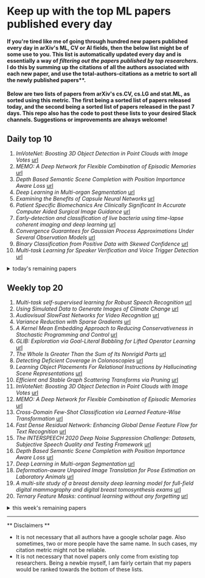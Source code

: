 # Keep up with the top ML papers published every day

#### If you're tired like me of going through hundred new papers published every day in arXiv's ML, CV or AI fields, then the below list might be of some use to you. This list is automatically updated every day and is essentially a way of *filtering out the papers published by top researchers*. I do this by summing up the citations of all the authors associated with each new paper, and use the total-authors-citations as a metric to sort all the newly published papers**. 

#### Below are two lists of papers from arXiv's cs.CV, cs.LG and stat.ML, as sorted using this metric. The first being a sorted list of papers released today, and the second being a sorted list of papers released in the past 7 days. This repo also has the code to post these lists to your desired Slack channels. Suggestions or improvements are always welcome!

## Daily top 10
1. *ImVoteNet: Boosting 3D Object Detection in Point Clouds with Image Votes* [url](http://arxiv.org/abs/2001.10692)
2. *MEMO: A Deep Network for Flexible Combination of Episodic Memories* [url](http://arxiv.org/abs/2001.10913)
3. *Depth Based Semantic Scene Completion with Position Importance Aware Loss* [url](http://arxiv.org/abs/2001.10709)
4. *Deep Learning in Multi-organ Segmentation* [url](http://arxiv.org/abs/2001.10619)
5. *Examining the Benefits of Capsule Neural Networks* [url](http://arxiv.org/abs/2001.10964)
6. *Patient Specific Biomechanics Are Clinically Significant In Accurate Computer Aided Surgical Image Guidance* [url](http://arxiv.org/abs/2001.10717)
7. *Early-detection and classification of live bacteria using time-lapse coherent imaging and deep learning* [url](http://arxiv.org/abs/2001.10695)
8. *Convergence Guarantees for Gaussian Process Approximations Under Several Observation Models* [url](http://arxiv.org/abs/2001.10818)
9. *Binary Classification from Positive Data with Skewed Confidence* [url](http://arxiv.org/abs/2001.10642)
10. *Multi-task Learning for Speaker Verification and Voice Trigger Detection* [url](http://arxiv.org/abs/2001.10816)
<details><summary>today's remaining papers</summary>
  <ol start=11>
    <li><i>Extreme Algorithm Selection With Dyadic Feature Representation</i> <a href="http://arxiv.org/abs/2001.10741">url</a></li>
    <li><i>The Indian Chefs Process</i> <a href="http://arxiv.org/abs/2001.10657">url</a></li>
    <li><i>Lattice-based Improvements for Voice Triggering Using Graph Neural Networks</i> <a href="http://arxiv.org/abs/2001.10822">url</a></li>
    <li><i>Analyzing the Noise Robustness of Deep Neural Networks</i> <a href="http://arxiv.org/abs/2001.09395">url</a></li>
    <li><i>Pre-defined Sparsity for Low-Complexity Convolutional Neural Networks</i> <a href="http://arxiv.org/abs/2001.10710">url</a></li>
    <li><i>Maximum likelihood estimation and uncertainty quantification for Gaussian process approximation of deterministic functions</i> <a href="http://arxiv.org/abs/2001.10965">url</a></li>
    <li><i>Interpretable Machine Learning Model for Early Prediction of Mortality in Elderly Patients with Multiple Organ Dysfunction Syndrome (MODS): a Multicenter Retrospective Study and Cross Validation</i> <a href="http://arxiv.org/abs/2001.10977">url</a></li>
    <li><i>A4 : Evading Learning-based Adblockers</i> <a href="http://arxiv.org/abs/2001.10999">url</a></li>
    <li><i>Medical image reconstruction with image-adaptive priors learned by use of generative adversarial networks</i> <a href="http://arxiv.org/abs/2001.10830">url</a></li>
    <li><i>Machine Learning in Thermodynamics: Prediction of Activity Coefficients by Matrix Completion</i> <a href="http://arxiv.org/abs/2001.10675">url</a></li>
    <li><i>A scale-dependent notion of effective dimension</i> <a href="http://arxiv.org/abs/2001.10872">url</a></li>
    <li><i>Evaluating the Progress of Deep Learning for Visual Relational Concepts</i> <a href="http://arxiv.org/abs/2001.10857">url</a></li>
    <li><i>Sub-Gaussian Matrices on Sets: Optimal Tail Dependence and Applications</i> <a href="http://arxiv.org/abs/2001.10631">url</a></li>
    <li><i>Modelling and Quantifying Membership Information Leakage in Machine Learning</i> <a href="http://arxiv.org/abs/2001.10648">url</a></li>
    <li><i>Treatment effect estimation with disentangled latent factors</i> <a href="http://arxiv.org/abs/2001.10652">url</a></li>
    <li><i>H-OWAN: Multi-distorted Image Restoration with Tensor 1x1 Convolution</i> <a href="http://arxiv.org/abs/2001.10853">url</a></li>
    <li><i>Compact recurrent neural networks for acoustic event detection on low-energy low-complexity platforms</i> <a href="http://arxiv.org/abs/2001.10876">url</a></li>
    <li><i>Assistive Relative Pose Estimation for On-orbit Assembly using Convolutional Neural Networks</i> <a href="http://arxiv.org/abs/2001.10673">url</a></li>
    <li><i>The Case for Bayesian Deep Learning</i> <a href="http://arxiv.org/abs/2001.10995">url</a></li>
    <li><i>Under the Radar: Learning to Predict Robust Keypoints for Odometry Estimation and Metric Localisation in Radar</i> <a href="http://arxiv.org/abs/2001.10789">url</a></li>
    <li><i>On Learning Vehicle Detection in Satellite Video</i> <a href="http://arxiv.org/abs/2001.10900">url</a></li>
    <li><i>Virtual KITTI 2</i> <a href="http://arxiv.org/abs/2001.10773">url</a></li>
    <li><i>Asymptotically Efficient Off-Policy Evaluation for Tabular Reinforcement Learning</i> <a href="http://arxiv.org/abs/2001.10742">url</a></li>
    <li><i>PulseSatellite: A tool using human-AI feedback loops for satellite image analysis in humanitarian contexts</i> <a href="http://arxiv.org/abs/2001.10685">url</a></li>
    <li><i>Improving Language Identification for Multilingual Speakers</i> <a href="http://arxiv.org/abs/2001.11019">url</a></li>
    <li><i>On Newton Screening</i> <a href="http://arxiv.org/abs/2001.10616">url</a></li>
    <li><i>Submodular Rank Aggregation on Score-based Permutations for Distributed Automatic Speech Recognition</i> <a href="http://arxiv.org/abs/2001.10529">url</a></li>
    <li><i>Regularization Helps with Mitigating Poisoning Attacks: Distributionally-Robust Machine Learning Using the Wasserstein Distance</i> <a href="http://arxiv.org/abs/2001.10655">url</a></li>
    <li><i>Privacy-Preserving Gaussian Process Regression -- A Modular Approach to the Application of Homomorphic Encryption</i> <a href="http://arxiv.org/abs/2001.10893">url</a></li>
    <li><i>Audio-Visual Decision Fusion for WFST-based and seq2seq Models</i> <a href="http://arxiv.org/abs/2001.10832">url</a></li>
    <li><i>Functional Sequential Treatment Allocation with Covariates</i> <a href="http://arxiv.org/abs/2001.10996">url</a></li>
    <li><i>Reducing complexity and unidentifiability when modelling human atrial cells</i> <a href="http://arxiv.org/abs/2001.10954">url</a></li>
    <li><i>The KEEN Universe: An Ecosystem for Knowledge Graph Embeddings with a Focus on Reproducibility and Transferability</i> <a href="http://arxiv.org/abs/2001.10560">url</a></li>
    <li><i>A Review on Object Pose Recovery: from 3D Bounding Box Detectors to Full 6D Pose Estimators</i> <a href="http://arxiv.org/abs/2001.10609">url</a></li>
    <li><i>An Upper Bound of the Bias of Nadaraya-Watson Kernel Regression under Lipschitz Assumptions</i> <a href="http://arxiv.org/abs/2001.10972">url</a></li>
    <li><i>Variational Autoencoders for Opponent Modeling in Multi-Agent Systems</i> <a href="http://arxiv.org/abs/2001.10829">url</a></li>
    <li><i>Comparison of scanned administrative document images</i> <a href="http://arxiv.org/abs/2001.10785">url</a></li>
    <li><i>Developing a gender classification approach in human face images using modified local binary patterns and tani-moto based nearest neighbor algorithm</i> <a href="http://arxiv.org/abs/2001.10966">url</a></li>
    <li><i>IoT Behavioral Monitoring via Network Traffic Analysis</i> <a href="http://arxiv.org/abs/2001.10632">url</a></li>
    <li><i>Fast Rates for Online Prediction with Abstention</i> <a href="http://arxiv.org/abs/2001.10623">url</a></li>
    <li><i>Unsupervised Anomaly Detection for X-Ray Images</i> <a href="http://arxiv.org/abs/2001.10883">url</a></li>
    <li><i>Data integration and prediction models of photovoltaic production from Brazilian northeastern</i> <a href="http://arxiv.org/abs/2001.10866">url</a></li>
    <li><i>Bayesian Neural Architecture Search using A Training-Free Performance Metric</i> <a href="http://arxiv.org/abs/2001.10726">url</a></li>
    <li><i>Spiking Inception Module for Multi-layer Unsupervised Spiking Neural Networks</i> <a href="http://arxiv.org/abs/2001.10696">url</a></li>
    <li><i>Landmark2Vec: An Unsupervised Neural Network-Based Landmark Positioning Method</i> <a href="http://arxiv.org/abs/2001.10568">url</a></li>
    <li><i>Masked cross self-attention encoding for deep speaker embedding</i> <a href="http://arxiv.org/abs/2001.10817">url</a></li>
    <li><i>Interpreting Machine Learning Malware Detectors Which Leverage N-gram Analysis</i> <a href="http://arxiv.org/abs/2001.10916">url</a></li>
    <li><i>Reproducibility Challenge NeurIPS 2019 Report on "Competitive Gradient Descent"</i> <a href="http://arxiv.org/abs/2001.10820">url</a></li>
  </ol>
</details>

## Weekly top 20
1. *Multi-task self-supervised learning for Robust Speech Recognition* [url](http://arxiv.org/abs/2001.09239)
2. *Using Simulated Data to Generate Images of Climate Change* [url](http://arxiv.org/abs/2001.09531)
3. *Audiovisual SlowFast Networks for Video Recognition* [url](http://arxiv.org/abs/2001.08740)
4. *Variance Reduction with Sparse Gradients* [url](http://arxiv.org/abs/2001.09623)
5. *A Kernel Mean Embedding Approach to Reducing Conservativeness in Stochastic Programming and Control* [url](http://arxiv.org/abs/2001.10398)
6. *GLIB: Exploration via Goal-Literal Babbling for Lifted Operator Learning* [url](http://arxiv.org/abs/2001.08299)
7. *The Whole Is Greater Than the Sum of Its Nonrigid Parts* [url](http://arxiv.org/abs/2001.09650)
8. *Detecting Deficient Coverage in Colonoscopies* [url](http://arxiv.org/abs/2001.08589)
9. *Learning Object Placements For Relational Instructions by Hallucinating Scene Representations* [url](http://arxiv.org/abs/2001.08481)
10. *Efficient and Stable Graph Scattering Transforms via Pruning* [url](http://arxiv.org/abs/2001.09882)
11. *ImVoteNet: Boosting 3D Object Detection in Point Clouds with Image Votes* [url](http://arxiv.org/abs/2001.10692)
12. *MEMO: A Deep Network for Flexible Combination of Episodic Memories* [url](http://arxiv.org/abs/2001.10913)
13. *Cross-Domain Few-Shot Classification via Learned Feature-Wise Transformation* [url](http://arxiv.org/abs/2001.08735)
14. *Fast Dense Residual Network: Enhancing Global Dense Feature Flow for Text Recognition* [url](http://arxiv.org/abs/2001.09021)
15. *The INTERSPEECH 2020 Deep Noise Suppression Challenge: Datasets, Subjective Speech Quality and Testing Framework* [url](http://arxiv.org/abs/2001.08662)
16. *Depth Based Semantic Scene Completion with Position Importance Aware Loss* [url](http://arxiv.org/abs/2001.10709)
17. *Deep Learning in Multi-organ Segmentation* [url](http://arxiv.org/abs/2001.10619)
18. *Deformation-aware Unpaired Image Translation for Pose Estimation on Laboratory Animals* [url](http://arxiv.org/abs/2001.08601)
19. *A multi-site study of a breast density deep learning model for full-field digital mammography and digital breast tomosynthesis exams* [url](http://arxiv.org/abs/2001.08383)
20. *Ternary Feature Masks: continual learning without any forgetting* [url](http://arxiv.org/abs/2001.08714)
<details><summary>this week's remaining papers</summary>
  <ol start=21>
    <li><i>Information Compensation for Deep Conditional Generative Networks</i> <a href="http://arxiv.org/abs/2001.08559">url</a></li>
    <li><i>Accurately identifying vertebral levels in large datasets</i> <a href="http://arxiv.org/abs/2001.10503">url</a></li>
    <li><i>Artificial Intelligence for Digital Agriculture at Scale: Techniques, Policies, and Challenges</i> <a href="http://arxiv.org/abs/2001.09786">url</a></li>
    <li><i>Interpretable End-to-end Urban Autonomous Driving with Latent Deep Reinforcement Learning</i> <a href="http://arxiv.org/abs/2001.08726">url</a></li>
    <li><i>StageNet: Stage-Aware Neural Networks for Health Risk Prediction</i> <a href="http://arxiv.org/abs/2001.10054">url</a></li>
    <li><i>Challenges and Countermeasures for Adversarial Attacks on Deep Reinforcement Learning</i> <a href="http://arxiv.org/abs/2001.09684">url</a></li>
    <li><i>SOLAR: Second-Order Loss and Attention for Image Retrieval</i> <a href="http://arxiv.org/abs/2001.08972">url</a></li>
    <li><i>Tensor-Based Grading: A Novel Patch-Based Grading Approach for the Analysis of Deformation Fields in Huntington's Disease</i> <a href="http://arxiv.org/abs/2001.08651">url</a></li>
    <li><i>A Precision Medicine Approach to Develop and Internally Validate Optimal Exercise and Weight Loss Treatments for Overweight and Obese Adults with Knee Osteoarthritis</i> <a href="http://arxiv.org/abs/2001.09930">url</a></li>
    <li><i>Lipreading using Temporal Convolutional Networks</i> <a href="http://arxiv.org/abs/2001.08702">url</a></li>
    <li><i>Explaining with Counter Visual Attributes and Examples</i> <a href="http://arxiv.org/abs/2001.09671">url</a></li>
    <li><i>Machine Learning-aided Design of Thinned Antenna Arrays for Optimized Network Level Performance</i> <a href="http://arxiv.org/abs/2001.09335">url</a></li>
    <li><i>Residual Tangent Kernels</i> <a href="http://arxiv.org/abs/2001.10460">url</a></li>
    <li><i>Automatic Differentiation and Continuous Sensitivity Analysis of Rigid Body Dynamics</i> <a href="http://arxiv.org/abs/2001.08539">url</a></li>
    <li><i>On the stability of projection-based model order reduction for convection-dominated laminar and turbulent flows</i> <a href="http://arxiv.org/abs/2001.10110">url</a></li>
    <li><i>Examining the Benefits of Capsule Neural Networks</i> <a href="http://arxiv.org/abs/2001.10964">url</a></li>
    <li><i>Intelligent Chest X-ray Worklist Prioritization by CNNs: A Clinical Workflow Simulation</i> <a href="http://arxiv.org/abs/2001.08625">url</a></li>
    <li><i>Patient Specific Biomechanics Are Clinically Significant In Accurate Computer Aided Surgical Image Guidance</i> <a href="http://arxiv.org/abs/2001.10717">url</a></li>
    <li><i>Scattering Features for Multimodal Gait Recognition</i> <a href="http://arxiv.org/abs/2001.08830">url</a></li>
    <li><i>Identifying Mislabeled Data using the Area Under the Margin Ranking</i> <a href="http://arxiv.org/abs/2001.10528">url</a></li>
    <li><i>Scaling Laws for Neural Language Models</i> <a href="http://arxiv.org/abs/2001.08361">url</a></li>
    <li><i>Universal Data Anomaly Detection via Inverse Generative Adversary Network</i> <a href="http://arxiv.org/abs/2001.08809">url</a></li>
    <li><i>Plant Stem Segmentation Using Fast Ground Truth Generation</i> <a href="http://arxiv.org/abs/2001.08854">url</a></li>
    <li><i>CounterExample Guided Neural Synthesis</i> <a href="http://arxiv.org/abs/2001.09245">url</a></li>
    <li><i>BioTouchPass2: Touchscreen Password Biometrics Using Time-Aligned Recurrent Neural Networks</i> <a href="http://arxiv.org/abs/2001.10223">url</a></li>
    <li><i>Small, Accurate, and Fast Vehicle Re-ID on the Edge: the SAFR Approach</i> <a href="http://arxiv.org/abs/2001.08895">url</a></li>
    <li><i>Motion Classification using Kinematically Sifted ACGAN-Synthesized Radar Micro-Doppler Signatures</i> <a href="http://arxiv.org/abs/2001.08582">url</a></li>
    <li><i>Deep learning-based prediction of response to HER2-targeted neoadjuvant chemotherapy from pre-treatment dynamic breast MRI: A multi-institutional validation study</i> <a href="http://arxiv.org/abs/2001.08570">url</a></li>
    <li><i>A Lagrangian Dual Framework for Deep Neural Networks with Constraints</i> <a href="http://arxiv.org/abs/2001.09394">url</a></li>
    <li><i>EventMapper: Detecting Real-World Physical Events Using Corroborative and Probabilistic Sources</i> <a href="http://arxiv.org/abs/2001.08700">url</a></li>
    <li><i>Early-detection and classification of live bacteria using time-lapse coherent imaging and deep learning</i> <a href="http://arxiv.org/abs/2001.10695">url</a></li>
    <li><i>Curriculum Audiovisual Learning</i> <a href="http://arxiv.org/abs/2001.09414">url</a></li>
    <li><i>Towards naturalistic human neuroscience and neuroengineering: behavior mining in long-term video and neural recordings</i> <a href="http://arxiv.org/abs/2001.08349">url</a></li>
    <li><i>Data-driven control of micro-climate in buildings; an event-triggered reinforcement learning approach</i> <a href="http://arxiv.org/abs/2001.10505">url</a></li>
    <li><i>Learning Distributional Programs for Relational Autocompletion</i> <a href="http://arxiv.org/abs/2001.08603">url</a></li>
    <li><i>Filter Sketch for Network Pruning</i> <a href="http://arxiv.org/abs/2001.08514">url</a></li>
    <li><i>Inference in Multi-Layer Networks with Matrix-Valued Unknowns</i> <a href="http://arxiv.org/abs/2001.09396">url</a></li>
    <li><i>Semi-Autoregressive Training Improves Mask-Predict Decoding</i> <a href="http://arxiv.org/abs/2001.08785">url</a></li>
    <li><i>Autonomous Control of a Line Follower Robot Using a Q-Learning Controller</i> <a href="http://arxiv.org/abs/2001.08841">url</a></li>
    <li><i>Weakly Supervised Lesion Co-segmentation on CT Scans</i> <a href="http://arxiv.org/abs/2001.09174">url</a></li>
    <li><i>Weakly-Supervised Lesion Segmentation on CT Scans using Co-Segmentation</i> <a href="http://arxiv.org/abs/2001.08590">url</a></li>
    <li><i>MetaSelector: Meta-Learning for Recommendation with User-Level Adaptive Model Selection</i> <a href="http://arxiv.org/abs/2001.10378">url</a></li>
    <li><i>DP-CGAN: Differentially Private Synthetic Data and Label Generation</i> <a href="http://arxiv.org/abs/2001.09700">url</a></li>
    <li><i>Convergence Guarantees for Gaussian Process Approximations Under Several Observation Models</i> <a href="http://arxiv.org/abs/2001.10818">url</a></li>
    <li><i>Supervised Learning for Non-Sequential Data with the Canonical Polyadic Decomposition</i> <a href="http://arxiv.org/abs/2001.10109">url</a></li>
    <li><i>Lossless Compression of Mosaic Images with Convolutional Neural Network Prediction</i> <a href="http://arxiv.org/abs/2001.10484">url</a></li>
    <li><i>TVR: A Large-Scale Dataset for Video-Subtitle Moment Retrieval</i> <a href="http://arxiv.org/abs/2001.09099">url</a></li>
    <li><i>Leveraging Schema Labels to Enhance Dataset Search</i> <a href="http://arxiv.org/abs/2001.10112">url</a></li>
    <li><i>Target-Embedding Autoencoders for Supervised Representation Learning</i> <a href="http://arxiv.org/abs/2001.08345">url</a></li>
    <li><i>Distributed Gaussian Mean Estimation under Communication Constraints: Optimal Rates and Communication-Efficient Algorithms</i> <a href="http://arxiv.org/abs/2001.08877">url</a></li>
    <li><i>PSC-Net: Learning Part Spatial Co-occurence for Occluded Pedestrian Detection</i> <a href="http://arxiv.org/abs/2001.09252">url</a></li>
    <li><i>Feature selection in machine learning: Rényi min-entropy vs Shannon entropy</i> <a href="http://arxiv.org/abs/2001.09654">url</a></li>
    <li><i>Text Extraction and Restoration of Old Handwritten Documents</i> <a href="http://arxiv.org/abs/2001.08742">url</a></li>
    <li><i>Segmentation of Retinal Low-Cost Optical Coherence Tomography Images using Deep Learning</i> <a href="http://arxiv.org/abs/2001.08480">url</a></li>
    <li><i>Binary Classification from Positive Data with Skewed Confidence</i> <a href="http://arxiv.org/abs/2001.10642">url</a></li>
    <li><i>Improper Learning for Non-Stochastic Control</i> <a href="http://arxiv.org/abs/2001.09254">url</a></li>
    <li><i>Multi-task Learning for Speaker Verification and Voice Trigger Detection</i> <a href="http://arxiv.org/abs/2001.10816">url</a></li>
    <li><i>The role of surrogate models in the development of digital twins of dynamic systems</i> <a href="http://arxiv.org/abs/2001.09292">url</a></li>
    <li><i>Temporal Pulses Driven Spiking Neural Network for Fast Object Recognition in Autonomous Driving</i> <a href="http://arxiv.org/abs/2001.09220">url</a></li>
    <li><i>Polygames: Improved Zero Learning</i> <a href="http://arxiv.org/abs/2001.09832">url</a></li>
    <li><i>A Visual Analytics Framework for Reviewing Streaming Performance Data</i> <a href="http://arxiv.org/abs/2001.09399">url</a></li>
    <li><i>Unsupervised Disentanglement of Pose, Appearance and Background from Images and Videos</i> <a href="http://arxiv.org/abs/2001.09518">url</a></li>
    <li><i>PDE-based Group Equivariant Convolutional Neural Networks</i> <a href="http://arxiv.org/abs/2001.09046">url</a></li>
    <li><i>Extreme Algorithm Selection With Dyadic Feature Representation</i> <a href="http://arxiv.org/abs/2001.10741">url</a></li>
    <li><i>NAS-Bench-1Shot1: Benchmarking and Dissecting One-shot Neural Architecture Search</i> <a href="http://arxiv.org/abs/2001.10422">url</a></li>
    <li><i>Imperfect ImaGANation: Implications of GANs Exacerbating Biases on Facial Data Augmentation and Snapchat Selfie Lenses</i> <a href="http://arxiv.org/abs/2001.09528">url</a></li>
    <li><i>Performance of a Deep Neural Network at Detecting North Atlantic Right Whale Upcalls</i> <a href="http://arxiv.org/abs/2001.09127">url</a></li>
    <li><i>The Indian Chefs Process</i> <a href="http://arxiv.org/abs/2001.10657">url</a></li>
    <li><i>VerSe: A Vertebrae Labelling and Segmentation Benchmark</i> <a href="http://arxiv.org/abs/2001.09193">url</a></li>
    <li><i>MGCN: Descriptor Learning using Multiscale GCNs</i> <a href="http://arxiv.org/abs/2001.10472">url</a></li>
    <li><i>Brain Metastasis Segmentation Network Trained with Robustness to Annotations with Multiple False Negatives</i> <a href="http://arxiv.org/abs/2001.09501">url</a></li>
    <li><i>Active Learning for Entity Alignment</i> <a href="http://arxiv.org/abs/2001.08943">url</a></li>
    <li><i>Active Perception with A Monocular Camera for Multiscopic Vision</i> <a href="http://arxiv.org/abs/2001.08212">url</a></li>
    <li><i>PCGRL: Procedural Content Generation via Reinforcement Learning</i> <a href="http://arxiv.org/abs/2001.09212">url</a></li>
    <li><i>Rotation, Translation, and Cropping for Zero-Shot Generalization</i> <a href="http://arxiv.org/abs/2001.09908">url</a></li>
    <li><i>One Explanation Does Not Fit All: The Promise of Interactive Explanations for Machine Learning Transparency</i> <a href="http://arxiv.org/abs/2001.09734">url</a></li>
    <li><i>Pre-training via Leveraging Assisting Languages and Data Selection for Neural Machine Translation</i> <a href="http://arxiv.org/abs/2001.08353">url</a></li>
    <li><i>CheckThat! at CLEF 2020: Enabling the Automatic Identification and Verification of Claims in Social Media</i> <a href="http://arxiv.org/abs/2001.08546">url</a></li>
    <li><i>Estimating heterogeneous treatment effects with right-censored data via causal survival forests</i> <a href="http://arxiv.org/abs/2001.09887">url</a></li>
    <li><i>I Feel I Feel You: A Theory of Mind Experiment in Games</i> <a href="http://arxiv.org/abs/2001.08656">url</a></li>
    <li><i>Lattice-based Improvements for Voice Triggering Using Graph Neural Networks</i> <a href="http://arxiv.org/abs/2001.10822">url</a></li>
    <li><i>Multi-Source Deep Domain Adaptation for Quality Control in Retail Food Packaging</i> <a href="http://arxiv.org/abs/2001.10335">url</a></li>
    <li><i>MagNet: Discovering Multi-agent Interaction Dynamics using Neural Network</i> <a href="http://arxiv.org/abs/2001.09001">url</a></li>
    <li><i>Distal Explanations for Explainable Reinforcement Learning Agents</i> <a href="http://arxiv.org/abs/2001.10284">url</a></li>
    <li><i>Learning to Catch Piglets in Flight</i> <a href="http://arxiv.org/abs/2001.10220">url</a></li>
    <li><i>Explainable Artificial Intelligence and Machine Learning: A reality rooted perspective</i> <a href="http://arxiv.org/abs/2001.09464">url</a></li>
    <li><i>Low-rank Gradient Approximation For Memory-Efficient On-device Training of Deep Neural Network</i> <a href="http://arxiv.org/abs/2001.08885">url</a></li>
    <li><i>An Unsupervised Learning Model for Medical Image Segmentation</i> <a href="http://arxiv.org/abs/2001.10155">url</a></li>
    <li><i>Segmentation and Recovery of Superquadric Models using Convolutional Neural Networks</i> <a href="http://arxiv.org/abs/2001.10504">url</a></li>
    <li><i>Compressive MRI quantification using convex spatiotemporal priors and deep auto-encoders</i> <a href="http://arxiv.org/abs/2001.08746">url</a></li>
    <li><i>Imputation for High-Dimensional Linear Regression</i> <a href="http://arxiv.org/abs/2001.09180">url</a></li>
    <li><i>From Nesterov's Estimate Sequence to Riemannian Acceleration</i> <a href="http://arxiv.org/abs/2001.08876">url</a></li>
    <li><i>Revisiting Graph based Collaborative Filtering: A Linear Residual Graph Convolutional Network Approach</i> <a href="http://arxiv.org/abs/2001.10167">url</a></li>
    <li><i>Channel Pruning via Automatic Structure Search</i> <a href="http://arxiv.org/abs/2001.08565">url</a></li>
    <li><i>Case Study: Predictive Fairness to Reduce Misdemeanor Recidivism Through Social Service Interventions</i> <a href="http://arxiv.org/abs/2001.09233">url</a></li>
    <li><i>Real-time Out-of-distribution Detection in Learning-Enabled Cyber-Physical Systems</i> <a href="http://arxiv.org/abs/2001.10494">url</a></li>
    <li><i>Multi-objective Neural Architecture Search via Non-stationary Policy Gradient</i> <a href="http://arxiv.org/abs/2001.08437">url</a></li>
    <li><i>Towards a Human-like Open-Domain Chatbot</i> <a href="http://arxiv.org/abs/2001.09977">url</a></li>
    <li><i>Disassembling the Dataset: A Camera Alignment Mechanism for Multiple Tasks in Person Re-identification</i> <a href="http://arxiv.org/abs/2001.08680">url</a></li>
    <li><i>Analyzing the Noise Robustness of Deep Neural Networks</i> <a href="http://arxiv.org/abs/2001.09395">url</a></li>
    <li><i>Deep NRSfM++: Towards 3D Reconstruction in the Wild</i> <a href="http://arxiv.org/abs/2001.10090">url</a></li>
    <li><i>Pre-defined Sparsity for Low-Complexity Convolutional Neural Networks</i> <a href="http://arxiv.org/abs/2001.10710">url</a></li>
    <li><i>Gesticulator: A framework for semantically-aware speech-driven gesture generation</i> <a href="http://arxiv.org/abs/2001.09326">url</a></li>
    <li><i>Facial Feedback for Reinforcement Learning: A Case Study and Offline Analysis Using the TAMER Framework</i> <a href="http://arxiv.org/abs/2001.08703">url</a></li>
    <li><i>Identification of Non-Linear RF Systems Using Backpropagation</i> <a href="http://arxiv.org/abs/2001.09877">url</a></li>
    <li><i>TiFL: A Tier-based Federated Learning System</i> <a href="http://arxiv.org/abs/2001.09249">url</a></li>
    <li><i>The Reciprocal Bayesian LASSO</i> <a href="http://arxiv.org/abs/2001.08327">url</a></li>
    <li><i>Stochastic Item Descent Method for Large Scale Equal Circle Packing Problem</i> <a href="http://arxiv.org/abs/2001.08540">url</a></li>
    <li><i>Time-Domain Audio Source Separation Based on Wave-U-Net Combined with Discrete Wavelet Transform</i> <a href="http://arxiv.org/abs/2001.10190">url</a></li>
    <li><i>Visualisation of Medical Image Fusion and Translation for Accurate Diagnosis of High Grade Gliomas</i> <a href="http://arxiv.org/abs/2001.09535">url</a></li>
    <li><i>MSE-Optimal Neural Network Initialization via Layer Fusion</i> <a href="http://arxiv.org/abs/2001.10509">url</a></li>
    <li><i>Chameleon: Adaptive Code Optimization for Expedited Deep Neural Network Compilation</i> <a href="http://arxiv.org/abs/2001.08743">url</a></li>
    <li><i>Joint Geographical and Temporal Modeling based on Matrix Factorization for Point-of-Interest Recommendation</i> <a href="http://arxiv.org/abs/2001.08961">url</a></li>
    <li><i>Tractable Reinforcement Learning of Signal Temporal Logic Objectives</i> <a href="http://arxiv.org/abs/2001.09467">url</a></li>
    <li><i>Discrete Signal Processing with Set Functions</i> <a href="http://arxiv.org/abs/2001.10290">url</a></li>
    <li><i>Abdominal multi-organ segmentation with cascaded convolutional and adversarial deep networks</i> <a href="http://arxiv.org/abs/2001.09521">url</a></li>
    <li><i>Maximum likelihood estimation and uncertainty quantification for Gaussian process approximation of deterministic functions</i> <a href="http://arxiv.org/abs/2001.10965">url</a></li>
    <li><i>A Bayesian Long Short-Term Memory Model for Value at Risk and Expected Shortfall Joint Forecasting</i> <a href="http://arxiv.org/abs/2001.08374">url</a></li>
    <li><i>Competence Assessment as an Expert System for Human Resource Management: A Mathematical Approach</i> <a href="http://arxiv.org/abs/2001.09797">url</a></li>
    <li><i>Unsupervised Program Synthesis for Images using Tree-Structured LSTM</i> <a href="http://arxiv.org/abs/2001.10119">url</a></li>
    <li><i>Deep Graph Matching Consensus</i> <a href="http://arxiv.org/abs/2001.09621">url</a></li>
    <li><i>Interpretable Machine Learning Model for Early Prediction of Mortality in Elderly Patients with Multiple Organ Dysfunction Syndrome (MODS): a Multicenter Retrospective Study and Cross Validation</i> <a href="http://arxiv.org/abs/2001.10977">url</a></li>
    <li><i>ABCTracker: an easy-to-use, cloud-based application for tracking multiple objects</i> <a href="http://arxiv.org/abs/2001.10072">url</a></li>
    <li><i>e-UDA: Efficient Unsupervised Domain Adaptation for Cross-Site Medical Image Segmentation</i> <a href="http://arxiv.org/abs/2001.09313">url</a></li>
    <li><i>A4 : Evading Learning-based Adblockers</i> <a href="http://arxiv.org/abs/2001.10999">url</a></li>
    <li><i>Bayesian nonparametric shared multi-sequence time series segmentation</i> <a href="http://arxiv.org/abs/2001.09886">url</a></li>
    <li><i>Multimodal Data Fusion based on the Global Workspace Theory</i> <a href="http://arxiv.org/abs/2001.09485">url</a></li>
    <li><i>Predicting Regression Probability Distributions with Imperfect Data Through Optimal Transformations</i> <a href="http://arxiv.org/abs/2001.10102">url</a></li>
    <li><i>Medical image reconstruction with image-adaptive priors learned by use of generative adversarial networks</i> <a href="http://arxiv.org/abs/2001.10830">url</a></li>
    <li><i>Markov-Chain Monte Carlo Approximation of the Ideal Observer using Generative Adversarial Networks</i> <a href="http://arxiv.org/abs/2001.09526">url</a></li>
    <li><i>Progressively-Growing AmbientGANs For Learning Stochastic Object Models From Imaging Measurements</i> <a href="http://arxiv.org/abs/2001.09523">url</a></li>
    <li><i>Machine Learning in Thermodynamics: Prediction of Activity Coefficients by Matrix Completion</i> <a href="http://arxiv.org/abs/2001.10675">url</a></li>
    <li><i>Polarimetric Guided Nonlocal Means Covariance Matrix Estimation for Defoliation Mapping</i> <a href="http://arxiv.org/abs/2001.08976">url</a></li>
    <li><i>Learning Constraints from Locally-Optimal Demonstrations under Cost Function Uncertainty</i> <a href="http://arxiv.org/abs/2001.09336">url</a></li>
    <li><i>¶ILCRO: Making Importance Landscapes Flat Again</i> <a href="http://arxiv.org/abs/2001.09696">url</a></li>
    <li><i>Causal query in observational data with hidden variables</i> <a href="http://arxiv.org/abs/2001.10269">url</a></li>
    <li><i>A scale-dependent notion of effective dimension</i> <a href="http://arxiv.org/abs/2001.10872">url</a></li>
    <li><i>OPFython: A Python-Inspired Optimum-Path Forest Classifier</i> <a href="http://arxiv.org/abs/2001.10420">url</a></li>
    <li><i>Canadian Adverse Driving Conditions Dataset</i> <a href="http://arxiv.org/abs/2001.10117">url</a></li>
    <li><i>Certified and fast computations with shallow covariance kernels</i> <a href="http://arxiv.org/abs/2001.09187">url</a></li>
    <li><i>An interpretable semi-supervised classifier using two different strategies for amended self-labeling</i> <a href="http://arxiv.org/abs/2001.09502">url</a></li>
    <li><i>LIMITS: Lightweight Machine Learning for IoT Systems with Resource Limitations</i> <a href="http://arxiv.org/abs/2001.10189">url</a></li>
    <li><i>Evaluating the Progress of Deep Learning for Visual Relational Concepts</i> <a href="http://arxiv.org/abs/2001.10857">url</a></li>
    <li><i>The POLAR Framework: Polar Opposites Enable Interpretability of Pre-Trained Word Embeddings</i> <a href="http://arxiv.org/abs/2001.09876">url</a></li>
    <li><i>Coronary Artery Disease Diagnosis; Ranking the Significant Features Using Random Trees Model</i> <a href="http://arxiv.org/abs/2001.09841">url</a></li>
    <li><i>Sub-Gaussian Matrices on Sets: Optimal Tail Dependence and Applications</i> <a href="http://arxiv.org/abs/2001.10631">url</a></li>
    <li><i>Model-Based Machine Learning for Joint Digital Backpropagation and PMD Compensation</i> <a href="http://arxiv.org/abs/2001.09277">url</a></li>
    <li><i>Multivariate Gaussian Variational Inference by Natural Gradient Descent</i> <a href="http://arxiv.org/abs/2001.10025">url</a></li>
    <li><i>Intelligent Road Inspection with Advanced Machine Learning; Hybrid Prediction Models for Smart Mobility and Transportation Maintenance Systems</i> <a href="http://arxiv.org/abs/2001.08583">url</a></li>
    <li><i>Fast Graph Metric Learning via Gershgorin Disc Alignment</i> <a href="http://arxiv.org/abs/2001.10485">url</a></li>
    <li><i>Observer variation-aware medical image segmentation by combining deep learning and surrogate-assisted genetic algorithms</i> <a href="http://arxiv.org/abs/2001.08552">url</a></li>
    <li><i>Following Instructions by Imagining and Reaching Visual Goals</i> <a href="http://arxiv.org/abs/2001.09373">url</a></li>
    <li><i>Compressing Language Models using Doped Kronecker Products</i> <a href="http://arxiv.org/abs/2001.08896">url</a></li>
    <li><i>Modelling and Quantifying Membership Information Leakage in Machine Learning</i> <a href="http://arxiv.org/abs/2001.10648">url</a></li>
    <li><i>Character-independent font identification</i> <a href="http://arxiv.org/abs/2001.08893">url</a></li>
    <li><i>Low-Complexity LSTM Training and Inference with FloatSD8 Weight Representation</i> <a href="http://arxiv.org/abs/2001.08450">url</a></li>
    <li><i>Treatment effect estimation with disentangled latent factors</i> <a href="http://arxiv.org/abs/2001.10652">url</a></li>
    <li><i>Sensor-based Continuous Authentication of Smartphones' Users Using Behavioral Biometrics: A Survey</i> <a href="http://arxiv.org/abs/2001.08578">url</a></li>
    <li><i>Tight Regret Bounds for Noisy Optimization of a Brownian Motion</i> <a href="http://arxiv.org/abs/2001.09327">url</a></li>
    <li><i>Multi-task Learning for Voice Trigger Detection</i> <a href="http://arxiv.org/abs/2001.09519">url</a></li>
    <li><i>H-OWAN: Multi-distorted Image Restoration with Tensor 1x1 Convolution</i> <a href="http://arxiv.org/abs/2001.10853">url</a></li>
    <li><i>FakeLocator: Robust Localization of GAN-Based Face Manipulations via Semantic Segmentation Networks with Bells and Whistles</i> <a href="http://arxiv.org/abs/2001.09598">url</a></li>
    <li><i>Weakly Supervised Few-shot Object Segmentation using Co-Attention with Visual and Semantic Inputs</i> <a href="http://arxiv.org/abs/2001.09540">url</a></li>
    <li><i>Random Matrix Theory Proves that Deep Learning Representations of GAN-data Behave as Gaussian Mixtures</i> <a href="http://arxiv.org/abs/2001.08370">url</a></li>
    <li><i>Survey of Network Intrusion Detection Methods from the Perspective of the Knowledge Discovery in Databases Process</i> <a href="http://arxiv.org/abs/2001.09697">url</a></li>
    <li><i>Compact recurrent neural networks for acoustic event detection on low-energy low-complexity platforms</i> <a href="http://arxiv.org/abs/2001.10876">url</a></li>
    <li><i>PairNets: Novel Fast Shallow Artificial Neural Networks on Partitioned Subspaces</i> <a href="http://arxiv.org/abs/2001.08886">url</a></li>
    <li><i>Expected Information Maximization: Using the I-Projection for Mixture Density Estimation</i> <a href="http://arxiv.org/abs/2001.08682">url</a></li>
    <li><i>Graph Constrained Reinforcement Learning for Natural Language Action Spaces</i> <a href="http://arxiv.org/abs/2001.08837">url</a></li>
    <li><i>Intent Classification in Question-Answering Using LSTM Architectures</i> <a href="http://arxiv.org/abs/2001.09330">url</a></li>
    <li><i>An Analysis of Word2Vec for the Italian Language</i> <a href="http://arxiv.org/abs/2001.09332">url</a></li>
    <li><i>Online LiDAR-SLAM for Legged Robots with Robust Registration and Deep-Learned Loop Closure</i> <a href="http://arxiv.org/abs/2001.10249">url</a></li>
    <li><i>Reservoir computing model of two-dimensional turbulent convection</i> <a href="http://arxiv.org/abs/2001.10280">url</a></li>
    <li><i>Theoretically Expressive and Edge-aware Graph Learning</i> <a href="http://arxiv.org/abs/2001.09005">url</a></li>
    <li><i>RatLesNetv2: A Fully Convolutional Network for Rodent Brain Lesion Segmentation</i> <a href="http://arxiv.org/abs/2001.09138">url</a></li>
    <li><i>Learning a distance function with a Siamese network to localize anomalies in videos</i> <a href="http://arxiv.org/abs/2001.09189">url</a></li>
    <li><i>Best Arm Identification for Cascading Bandits in the Fixed Confidence Setting</i> <a href="http://arxiv.org/abs/2001.08655">url</a></li>
    <li><i>6D Object Pose Regression via Supervised Learning on Point Clouds</i> <a href="http://arxiv.org/abs/2001.08942">url</a></li>
    <li><i>Crowd Scene Analysis by Output Encoding</i> <a href="http://arxiv.org/abs/2001.09556">url</a></li>
    <li><i>Real-time calibration of coherent-state receivers: learning by trial and error</i> <a href="http://arxiv.org/abs/2001.10283">url</a></li>
    <li><i>PoWER-BERT: Accelerating BERT inference for Classification Tasks</i> <a href="http://arxiv.org/abs/2001.08950">url</a></li>
    <li><i>WISDoM: a framework for the Analysis of Wishart distributed matrices</i> <a href="http://arxiv.org/abs/2001.10342">url</a></li>
    <li><i>Look Closer to Ground Better: Weakly-Supervised Temporal Grounding of Sentence in Video</i> <a href="http://arxiv.org/abs/2001.09308">url</a></li>
    <li><i>Assistive Relative Pose Estimation for On-orbit Assembly using Convolutional Neural Networks</i> <a href="http://arxiv.org/abs/2001.10673">url</a></li>
    <li><i>When Wireless Security Meets Machine Learning: Motivation, Challenges, and Research Directions</i> <a href="http://arxiv.org/abs/2001.08883">url</a></li>
    <li><i>Towards Automatic Clustering Analysis using Traces of Information Gain: The InfoGuide Method</i> <a href="http://arxiv.org/abs/2001.08677">url</a></li>
    <li><i>GEDDnet: A Network for Gaze Estimation with Dilation and Decomposition</i> <a href="http://arxiv.org/abs/2001.09284">url</a></li>
    <li><i>Simple and Effective Prevention of Mode Collapse in Deep One-Class Classification</i> <a href="http://arxiv.org/abs/2001.08873">url</a></li>
    <li><i>Towards A Controllable Disentanglement Network</i> <a href="http://arxiv.org/abs/2001.08572">url</a></li>
    <li><i>The Case for Bayesian Deep Learning</i> <a href="http://arxiv.org/abs/2001.10995">url</a></li>
    <li><i>An Explicit Local and Global Representation Disentanglement Framework with Applications in Deep Clustering and Unsupervised Object Detection</i> <a href="http://arxiv.org/abs/2001.08957">url</a></li>
    <li><i>Under the Radar: Learning to Predict Robust Keypoints for Odometry Estimation and Metric Localisation in Radar</i> <a href="http://arxiv.org/abs/2001.10789">url</a></li>
    <li><i>On Learning Vehicle Detection in Satellite Video</i> <a href="http://arxiv.org/abs/2001.10900">url</a></li>
    <li><i>Towards Learning Multi-agent Negotiations via Self-Play</i> <a href="http://arxiv.org/abs/2001.10208">url</a></li>
    <li><i>Elephant in the Room: An Evaluation Framework for Assessing Adversarial Examples in NLP</i> <a href="http://arxiv.org/abs/2001.07820">url</a></li>
    <li><i>Virtual KITTI 2</i> <a href="http://arxiv.org/abs/2001.10773">url</a></li>
    <li><i>SceneEncoder: Scene-Aware Semantic Segmentation of Point Clouds with A Learnable Scene Descriptor</i> <a href="http://arxiv.org/abs/2001.09087">url</a></li>
    <li><i>Computing the Feedback Capacity of Finite State Channels using Reinforcement Learning</i> <a href="http://arxiv.org/abs/2001.09685">url</a></li>
    <li><i>QActor: On-line Active Learning for Noisy Labeled Stream Data</i> <a href="http://arxiv.org/abs/2001.10399">url</a></li>
    <li><i>Multi-label Prediction in Time Series Data using Deep Neural Networks</i> <a href="http://arxiv.org/abs/2001.10098">url</a></li>
    <li><i>f-BRS: Rethinking Backpropagating Refinement for Interactive Segmentation</i> <a href="http://arxiv.org/abs/2001.10331">url</a></li>
    <li><i>Controlling generative models with continuous factors of variations</i> <a href="http://arxiv.org/abs/2001.10238">url</a></li>
    <li><i>End-to-End Vision-Based Adaptive Cruise Control (ACC) Using Deep Reinforcement Learning</i> <a href="http://arxiv.org/abs/2001.09181">url</a></li>
    <li><i>Cooperative Highway Work Zone Merge Control based on Reinforcement Learning in A Connected and Automated Environment</i> <a href="http://arxiv.org/abs/2001.08581">url</a></li>
    <li><i>Applying Recent Innovations from NLP to MOOC Student Course Trajectory Modeling</i> <a href="http://arxiv.org/abs/2001.08333">url</a></li>
    <li><i>Reinforcement Learning-based Autoscaling of Workflows in the Cloud: A Survey</i> <a href="http://arxiv.org/abs/2001.09957">url</a></li>
    <li><i>Temporal Information Processing on Noisy Quantum Computers</i> <a href="http://arxiv.org/abs/2001.09498">url</a></li>
    <li><i>What's a Good Prediction? Issues in Evaluating General Value Functions Through Error</i> <a href="http://arxiv.org/abs/2001.08823">url</a></li>
    <li><i>Transition-Based Dependency Parsing using Perceptron Learner</i> <a href="http://arxiv.org/abs/2001.08279">url</a></li>
    <li><i>Action Recognition and State Change Prediction in a Recipe Understanding Task Using a Lightweight Neural Network Model</i> <a href="http://arxiv.org/abs/2001.08665">url</a></li>
    <li><i>Stacked Auto Encoder Based Deep Reinforcement Learning for Online Resource Scheduling in Large-Scale MEC Networks</i> <a href="http://arxiv.org/abs/2001.09223">url</a></li>
    <li><i>A hemodynamic decomposition model for detecting cognitive load using functional near-infrared spectroscopy</i> <a href="http://arxiv.org/abs/2001.08579">url</a></li>
    <li><i>ExEm: Expert Embedding using dominating set theory with deep learning approaches</i> <a href="http://arxiv.org/abs/2001.08503">url</a></li>
    <li><i>Deep Non-Line-of-Sight Reconstruction</i> <a href="http://arxiv.org/abs/2001.09067">url</a></li>
    <li><i>Data Techniques For Online End-to-end Speech Recognition</i> <a href="http://arxiv.org/abs/2001.09221">url</a></li>
    <li><i>Forecasting Corn Yield with Machine Learning Ensembles</i> <a href="http://arxiv.org/abs/2001.09055">url</a></li>
    <li><i>Explainable Machine Learning Control -- robust control and stability analysis</i> <a href="http://arxiv.org/abs/2001.10056">url</a></li>
    <li><i>Progressive Local Filter Pruning for Image Retrieval Acceleration</i> <a href="http://arxiv.org/abs/2001.08878">url</a></li>
    <li><i>Investigating Classification Techniques with Feature Selection For Intention Mining From Twitter Feed</i> <a href="http://arxiv.org/abs/2001.10380">url</a></li>
    <li><i>A random forest based approach for predicting spreads in the primary catastrophe bond market</i> <a href="http://arxiv.org/abs/2001.10393">url</a></li>
    <li><i>A Multi-Scale Tensor Network Architecture for Classification and Regression</i> <a href="http://arxiv.org/abs/2001.08286">url</a></li>
    <li><i>Reducing the Representation Error of GAN Image Priors Using the Deep Decoder</i> <a href="http://arxiv.org/abs/2001.08747">url</a></li>
    <li><i>Asymptotically Efficient Off-Policy Evaluation for Tabular Reinforcement Learning</i> <a href="http://arxiv.org/abs/2001.10742">url</a></li>
    <li><i>Multi-class Gaussian Process Classification with Noisy Inputs</i> <a href="http://arxiv.org/abs/2001.10523">url</a></li>
    <li><i>Faster Activity and Data Detection in Massive Random Access: A Multi-armed Bandit Approach</i> <a href="http://arxiv.org/abs/2001.10237">url</a></li>
    <li><i>Naive Exploration is Optimal for Online LQR</i> <a href="http://arxiv.org/abs/2001.09576">url</a></li>
    <li><i>A Probabilistic Framework for Imitating Human Race Driver Behavior</i> <a href="http://arxiv.org/abs/2001.08255">url</a></li>
    <li><i>MRI Banding Removal via Adversarial Training</i> <a href="http://arxiv.org/abs/2001.08699">url</a></li>
    <li><i>Identification of Chimera using Machine Learning</i> <a href="http://arxiv.org/abs/2001.08985">url</a></li>
    <li><i>Semi-supervised ASR by End-to-end Self-training</i> <a href="http://arxiv.org/abs/2001.09128">url</a></li>
    <li><i>Fast quantum learning with statistical guarantees</i> <a href="http://arxiv.org/abs/2001.10477">url</a></li>
    <li><i>Cloud-Net+: A Cloud Segmentation CNN for Landsat 8 Remote Sensing Imagery Optimized with Filtered Jaccard Loss Function</i> <a href="http://arxiv.org/abs/2001.08768">url</a></li>
    <li><i>Handling noise in image deblurring via joint learning</i> <a href="http://arxiv.org/abs/2001.09730">url</a></li>
    <li><i>Algorithmic Fairness</i> <a href="http://arxiv.org/abs/2001.09784">url</a></li>
    <li><i>PulseSatellite: A tool using human-AI feedback loops for satellite image analysis in humanitarian contexts</i> <a href="http://arxiv.org/abs/2001.10685">url</a></li>
    <li><i>MONSTOR: An Inductive Approach for Estimating and Maximizing Influence over Unseen Social Networks</i> <a href="http://arxiv.org/abs/2001.08853">url</a></li>
    <li><i>Regret Bounds for Decentralized Learning in Cooperative Multi-Agent Dynamical Systems</i> <a href="http://arxiv.org/abs/2001.10122">url</a></li>
    <li><i>Multi-Level Representation Learning for Deep Subspace Clustering</i> <a href="http://arxiv.org/abs/2001.08533">url</a></li>
    <li><i>Improving Language Identification for Multilingual Speakers</i> <a href="http://arxiv.org/abs/2001.11019">url</a></li>
    <li><i>Multi-Modal Domain Adaptation for Fine-Grained Action Recognition</i> <a href="http://arxiv.org/abs/2001.09691">url</a></li>
    <li><i>Variational Hierarchical Dialog Autoencoder for Dialogue State Tracking Data Augmentation</i> <a href="http://arxiv.org/abs/2001.08604">url</a></li>
    <li><i>Sparse Semi-supervised Heterogeneous Interbattery Bayesian Analysis</i> <a href="http://arxiv.org/abs/2001.08975">url</a></li>
    <li><i>A Branching and Merging Convolutional Network with Homogeneous Filter Capsules</i> <a href="http://arxiv.org/abs/2001.09136">url</a></li>
    <li><i>Exploiting Unsupervised Inputs for Accurate Few-Shot Classification</i> <a href="http://arxiv.org/abs/2001.09849">url</a></li>
    <li><i>Further Boosting BERT-based Models by Duplicating Existing Layers: Some Intriguing Phenomena inside BERT</i> <a href="http://arxiv.org/abs/2001.09309">url</a></li>
    <li><i>Comparison of Syntactic and Semantic Representations of Programs in Neural Embeddings</i> <a href="http://arxiv.org/abs/2001.09201">url</a></li>
    <li><i>Discrete graphical models -- an optimization perspective</i> <a href="http://arxiv.org/abs/2001.09017">url</a></li>
    <li><i>On Newton Screening</i> <a href="http://arxiv.org/abs/2001.10616">url</a></li>
    <li><i>A continuum limit for the PageRank algorithm</i> <a href="http://arxiv.org/abs/2001.08973">url</a></li>
    <li><i>Stacked Boosters Network Architecture for Short Term Load Forecasting in Buildings</i> <a href="http://arxiv.org/abs/2001.08406">url</a></li>
    <li><i>Comprehensive Analysis of Time Series Forecasting Using Neural Networks</i> <a href="http://arxiv.org/abs/2001.09547">url</a></li>
    <li><i>Transformer-based Online CTC/attention End-to-End Speech Recognition Architecture</i> <a href="http://arxiv.org/abs/2001.08290">url</a></li>
    <li><i>Graph Neighborhood Attentive Pooling</i> <a href="http://arxiv.org/abs/2001.10394">url</a></li>
    <li><i>Towards Open-Set Semantic Segmentation of Aerial Images</i> <a href="http://arxiv.org/abs/2001.10063">url</a></li>
    <li><i>Submodular Rank Aggregation on Score-based Permutations for Distributed Automatic Speech Recognition</i> <a href="http://arxiv.org/abs/2001.10529">url</a></li>
    <li><i>Variational Optimization on Lie Groups, with Examples of Leading (Generalized) Eigenvalue Problems</i> <a href="http://arxiv.org/abs/2001.10006">url</a></li>
    <li><i>Unsupervised Learning Methods for Visual Place Recognition in Discretely and Continuously Changing Environments</i> <a href="http://arxiv.org/abs/2001.08960">url</a></li>
    <li><i>A Deep Learning Approach to Behavior-Based Learner Modeling</i> <a href="http://arxiv.org/abs/2001.08328">url</a></li>
    <li><i>A Federated Learning Framework for Privacy-preserving and Parallel Training</i> <a href="http://arxiv.org/abs/2001.09782">url</a></li>
    <li><i>Deep Bayesian Network for Visual Question Generation</i> <a href="http://arxiv.org/abs/2001.08779">url</a></li>
    <li><i>A Proof of Useful Work for Artificial Intelligence on the Blockchain</i> <a href="http://arxiv.org/abs/2001.09244">url</a></li>
    <li><i>Intermittent Pulling with Local Compensation for Communication-Efficient Federated Learning</i> <a href="http://arxiv.org/abs/2001.08277">url</a></li>
    <li><i>Robust Explanations for Visual Question Answering</i> <a href="http://arxiv.org/abs/2001.08730">url</a></li>
    <li><i>PENet: Object Detection using Points Estimation in Aerial Images</i> <a href="http://arxiv.org/abs/2001.08247">url</a></li>
    <li><i>Continual Local Replacement for Few-shot Image Recognition</i> <a href="http://arxiv.org/abs/2001.08366">url</a></li>
    <li><i>SANST: A Self-Attentive Network for Next Point-of-Interest Recommendation</i> <a href="http://arxiv.org/abs/2001.10379">url</a></li>
    <li><i>The reproducing Stein kernel approach for post-hoc corrected sampling</i> <a href="http://arxiv.org/abs/2001.09266">url</a></li>
    <li><i>Regularization Helps with Mitigating Poisoning Attacks: Distributionally-Robust Machine Learning Using the Wasserstein Distance</i> <a href="http://arxiv.org/abs/2001.10655">url</a></li>
    <li><i>Privacy-Preserving Gaussian Process Regression -- A Modular Approach to the Application of Homomorphic Encryption</i> <a href="http://arxiv.org/abs/2001.10893">url</a></li>
    <li><i>Constrained Upper Confidence Reinforcement Learning</i> <a href="http://arxiv.org/abs/2001.09377">url</a></li>
    <li><i>Explainable Active Learning (XAL): An Empirical Study of How Local Explanations Impact Annotator Experience</i> <a href="http://arxiv.org/abs/2001.09219">url</a></li>
    <li><i>Adaptation of a deep learning malignancy model from full-field digital mammography to digital breast tomosynthesis</i> <a href="http://arxiv.org/abs/2001.08381">url</a></li>
    <li><i>Audio-Visual Decision Fusion for WFST-based and seq2seq Models</i> <a href="http://arxiv.org/abs/2001.10832">url</a></li>
    <li><i>Data Selection for Federated Learning with Relevant and Irrelevant Data at Clients</i> <a href="http://arxiv.org/abs/2001.08300">url</a></li>
    <li><i>A Hypersensitive Breast Cancer Detector</i> <a href="http://arxiv.org/abs/2001.08382">url</a></li>
    <li><i>Functional Sequential Treatment Allocation with Covariates</i> <a href="http://arxiv.org/abs/2001.10996">url</a></li>
    <li><i>Ballooning Multi-Armed Bandits</i> <a href="http://arxiv.org/abs/2001.10055">url</a></li>
    <li><i>Depthwise-STFT based separable Convolutional Neural Networks</i> <a href="http://arxiv.org/abs/2001.09912">url</a></li>
    <li><i>Localization of Critical Findings in Chest X-Ray without Local Annotations Using Multi-Instance Learning</i> <a href="http://arxiv.org/abs/2001.08817">url</a></li>
    <li><i>A Large Scale Event-based Detection Dataset for Automotive</i> <a href="http://arxiv.org/abs/2001.08499">url</a></li>
    <li><i>Early Forecasting of Text Classification Accuracy and F-Measure with Active Learning</i> <a href="http://arxiv.org/abs/2001.10337">url</a></li>
    <li><i>Reducing complexity and unidentifiability when modelling human atrial cells</i> <a href="http://arxiv.org/abs/2001.10954">url</a></li>
    <li><i>The KEEN Universe: An Ecosystem for Knowledge Graph Embeddings with a Focus on Reproducibility and Transferability</i> <a href="http://arxiv.org/abs/2001.10560">url</a></li>
    <li><i>RePAD: Real-time Proactive Anomaly Detection for Time Series</i> <a href="http://arxiv.org/abs/2001.08922">url</a></li>
    <li><i>Heterogeneous Learning from Demonstration</i> <a href="http://arxiv.org/abs/2001.09569">url</a></li>
    <li><i>Update Aware Device Scheduling for Federated Learning at the Wireless Edge</i> <a href="http://arxiv.org/abs/2001.10402">url</a></li>
    <li><i>A Review on Object Pose Recovery: from 3D Bounding Box Detectors to Full 6D Pose Estimators</i> <a href="http://arxiv.org/abs/2001.10609">url</a></li>
    <li><i>An Upper Bound of the Bias of Nadaraya-Watson Kernel Regression under Lipschitz Assumptions</i> <a href="http://arxiv.org/abs/2001.10972">url</a></li>
    <li><i>Best Principal Submatrix Selection for the Maximum Entropy Sampling Problem: Scalable Algorithms and Performance Guarantees</i> <a href="http://arxiv.org/abs/2001.08537">url</a></li>
    <li><i>EEG fingerprinting: subject specific signature based on the aperiodic component of power spectrum</i> <a href="http://arxiv.org/abs/2001.09424">url</a></li>
    <li><i>LIBTwinSVM: A Library for Twin Support Vector Machines</i> <a href="http://arxiv.org/abs/2001.10073">url</a></li>
    <li><i>An Internal Clock Based Space-time Neural Network for Motion Speed Recognition</i> <a href="http://arxiv.org/abs/2001.10159">url</a></li>
    <li><i>aiTPR: Attribute Interaction-Tensor Product Representation for Image Caption</i> <a href="http://arxiv.org/abs/2001.09545">url</a></li>
    <li><i>CLCNet: Deep learning-based Noise Reduction for Hearing Aids using Complex Linear Coding</i> <a href="http://arxiv.org/abs/2001.10218">url</a></li>
    <li><i>Robust Method for Semantic Segmentation of Whole-Slide Blood Cell Microscopic Image</i> <a href="http://arxiv.org/abs/2001.10188">url</a></li>
    <li><i>Variational Autoencoders for Opponent Modeling in Multi-Agent Systems</i> <a href="http://arxiv.org/abs/2001.10829">url</a></li>
    <li><i>Comparison of scanned administrative document images</i> <a href="http://arxiv.org/abs/2001.10785">url</a></li>
    <li><i>Developing a gender classification approach in human face images using modified local binary patterns and tani-moto based nearest neighbor algorithm</i> <a href="http://arxiv.org/abs/2001.10966">url</a></li>
    <li><i>An $O(s^r)$-Resolution ODE Framework for Discrete-Time Optimization Algorithms and Applications to Convex-Concave Saddle-Point Problems</i> <a href="http://arxiv.org/abs/2001.08826">url</a></li>
    <li><i>IoT Behavioral Monitoring via Network Traffic Analysis</i> <a href="http://arxiv.org/abs/2001.10632">url</a></li>
    <li><i>Structured Compression and Sharing of Representational Space for Continual Learning</i> <a href="http://arxiv.org/abs/2001.08650">url</a></li>
    <li><i>Regime Switching Bandits</i> <a href="http://arxiv.org/abs/2001.09390">url</a></li>
    <li><i>Linking Bank Clients using Graph Neural Networks Powered by Rich Transactional Data</i> <a href="http://arxiv.org/abs/2001.08427">url</a></li>
    <li><i>On the Role of Receptive Field in Unsupervised Sim-to-Real Image Translation</i> <a href="http://arxiv.org/abs/2001.09257">url</a></li>
    <li><i>Brain Tumor Classification Using Deep Learning Technique -- A Comparison between Cropped, Uncropped, and Segmented Lesion Images with Different Sizes</i> <a href="http://arxiv.org/abs/2001.08844">url</a></li>
    <li><i>Convolution Neural Network Architecture Learning for Remote Sensing Scene Classification</i> <a href="http://arxiv.org/abs/2001.09614">url</a></li>
    <li><i>BLK-REW: A Unified Block-based DNN Pruning Framework using Reweighted Regularization Method</i> <a href="http://arxiv.org/abs/2001.08357">url</a></li>
    <li><i>COR-GAN: Correlation-Capturing Convolutional Neural Networks for Generating Synthetic Healthcare Records</i> <a href="http://arxiv.org/abs/2001.09346">url</a></li>
    <li><i>Practical Approach of Knowledge Management in Medical Science</i> <a href="http://arxiv.org/abs/2001.09795">url</a></li>
    <li><i>Learning Preference-Based Similarities from Face Images using Siamese Multi-Task CNNs</i> <a href="http://arxiv.org/abs/2001.09371">url</a></li>
    <li><i>Margin Maximization as Lossless Maximal Compression</i> <a href="http://arxiv.org/abs/2001.10318">url</a></li>
    <li><i>Rich-Item Recommendations for Rich-Users via GCNN: Exploiting Dynamic and Static Side Information</i> <a href="http://arxiv.org/abs/2001.10495">url</a></li>
    <li><i>Incorporating Joint Embeddings into Goal-Oriented Dialogues with Multi-Task Learning</i> <a href="http://arxiv.org/abs/2001.10468">url</a></li>
    <li><i>Visual Summary of Value-level Feature Attribution in Prediction Classes with Recurrent Neural Networks</i> <a href="http://arxiv.org/abs/2001.08379">url</a></li>
    <li><i>Developing Multi-Task Recommendations with Long-Term Rewards via Policy Distilled Reinforcement Learning</i> <a href="http://arxiv.org/abs/2001.09595">url</a></li>
    <li><i>A Novel Generative Neural Approach for InSAR Joint Phase Filtering and Coherence Estimation</i> <a href="http://arxiv.org/abs/2001.09631">url</a></li>
    <li><i>Detection of Thin Boundaries between Different Types of Anomalies in Outlier Detection using Enhanced Neural Networks</i> <a href="http://arxiv.org/abs/2001.09209">url</a></li>
    <li><i>Data-Driven Prediction Model of Components Shift during Reflow Process in Surface Mount Technology</i> <a href="http://arxiv.org/abs/2001.09619">url</a></li>
    <li><i>Optimization of Passive Chip Components Placement with Self-Alignment Effect for Advanced Surface Mounting Technology</i> <a href="http://arxiv.org/abs/2001.09612">url</a></li>
    <li><i>Effectively Trainable Semi-Quantum Restricted Boltzmann Machine</i> <a href="http://arxiv.org/abs/2001.08997">url</a></li>
    <li><i>Ada-LISTA: Learned Solvers Adaptive to Varying Models</i> <a href="http://arxiv.org/abs/2001.08456">url</a></li>
    <li><i>Bayesian optimization for backpropagation in Monte-Carlo tree search</i> <a href="http://arxiv.org/abs/2001.09325">url</a></li>
    <li><i>Fast Rates for Online Prediction with Abstention</i> <a href="http://arxiv.org/abs/2001.10623">url</a></li>
    <li><i>Learning the Hypotheses Space from data Part I: Learning Space and U-curve Property</i> <a href="http://arxiv.org/abs/2001.09532">url</a></li>
    <li><i>Stochastic Optimization of Plain Convolutional Neural Networks with Simple methods</i> <a href="http://arxiv.org/abs/2001.08856">url</a></li>
    <li><i>Using a Generative Adversarial Network for CT Normalization and its Impact on Radiomic Features</i> <a href="http://arxiv.org/abs/2001.08741">url</a></li>
    <li><i>Valid distribution-free inferential models for prediction</i> <a href="http://arxiv.org/abs/2001.09225">url</a></li>
    <li><i>Performance Analysis and Comparison of Machine and Deep Learning Algorithms for IoT Data Classification</i> <a href="http://arxiv.org/abs/2001.09636">url</a></li>
    <li><i>GraphAF: a Flow-based Autoregressive Model for Molecular Graph Generation</i> <a href="http://arxiv.org/abs/2001.09382">url</a></li>
    <li><i>Machine learning based co-creative design framework</i> <a href="http://arxiv.org/abs/2001.08791">url</a></li>
    <li><i>Generating Natural Adversarial Hyperspectral examples with a modified Wasserstein GAN</i> <a href="http://arxiv.org/abs/2001.09993">url</a></li>
    <li><i>Bandit optimisation of functions in the Matérn kernel RKHS</i> <a href="http://arxiv.org/abs/2001.10396">url</a></li>
    <li><i>Nonparametric Structure Regularization Machine for 2D Hand Pose Estimation</i> <a href="http://arxiv.org/abs/2001.08869">url</a></li>
    <li><i>A One-Shot Learning Framework for Assessment of Fibrillar Collagen from Second Harmonic Generation Images of an Infarcted Myocardium</i> <a href="http://arxiv.org/abs/2001.08395">url</a></li>
    <li><i>Print Defect Mapping with Semantic Segmentation</i> <a href="http://arxiv.org/abs/2001.10111">url</a></li>
    <li><i>Parameter Sharing in Coagent Networks</i> <a href="http://arxiv.org/abs/2001.10474">url</a></li>
    <li><i>Representation Learning for Medical Data</i> <a href="http://arxiv.org/abs/2001.08269">url</a></li>
    <li><i>Kernel of CycleGAN as a Principle homogeneous space</i> <a href="http://arxiv.org/abs/2001.09061">url</a></li>
    <li><i>Weakly Supervised Learning Meets Ride-Sharing User Experience Enhancement</i> <a href="http://arxiv.org/abs/2001.09027">url</a></li>
    <li><i>Deep Learning for Hindi Text Classification: A Comparison</i> <a href="http://arxiv.org/abs/2001.10340">url</a></li>
    <li><i>Objective Social Choice: Using Auxiliary Information to Improve Voting Outcomes</i> <a href="http://arxiv.org/abs/2001.10092">url</a></li>
    <li><i>Machine Learning for a Music Glove Instrument</i> <a href="http://arxiv.org/abs/2001.09551">url</a></li>
    <li><i>SS-Auto: A Single-Shot, Automatic Structured Weight Pruning Framework of DNNs with Ultra-High Efficiency</i> <a href="http://arxiv.org/abs/2001.08839">url</a></li>
    <li><i>Unsupervised Anomaly Detection for X-Ray Images</i> <a href="http://arxiv.org/abs/2001.10883">url</a></li>
    <li><i>Wrapper Feature Selection Algorithm for the Optimization of an Indicator System of Patent Value Assessment</i> <a href="http://arxiv.org/abs/2001.08371">url</a></li>
    <li><i>How Much Position Information Do Convolutional Neural Networks Encode?</i> <a href="http://arxiv.org/abs/2001.08248">url</a></li>
    <li><i>Learning to adapt class-specific features across domains for semantic segmentation</i> <a href="http://arxiv.org/abs/2001.08311">url</a></li>
    <li><i>Deep Transformer Models for Time Series Forecasting: The Influenza Prevalence Case</i> <a href="http://arxiv.org/abs/2001.08317">url</a></li>
    <li><i>FsNet: Feature Selection Network on High-dimensional Biological Data</i> <a href="http://arxiv.org/abs/2001.08322">url</a></li>
    <li><i>Replica Exchange for Non-Convex Optimization</i> <a href="http://arxiv.org/abs/2001.08356">url</a></li>
    <li><i>Semi-DerainGAN: A New Semi-supervised Single Image Deraining Network</i> <a href="http://arxiv.org/abs/2001.08388">url</a></li>
    <li><i>Towards Robust DNNs: An Taylor Expansion-Based Method for Generating Powerful Adversarial Examples</i> <a href="http://arxiv.org/abs/2001.08389">url</a></li>
    <li><i>Fast, Compact and Highly Scalable Visual Place Recognition through Sequence-based Matching of Overloaded Representations</i> <a href="http://arxiv.org/abs/2001.08434">url</a></li>
    <li><i>On the human evaluation of audio adversarial examples</i> <a href="http://arxiv.org/abs/2001.08444">url</a></li>
    <li><i>Semi-supervised Grasp Detection by Representation Learning in a Vector Quantized Latent Space</i> <a href="http://arxiv.org/abs/2001.08477">url</a></li>
    <li><i>DCT-Conv: Coding filters in convolutional networks with Discrete Cosine Transform</i> <a href="http://arxiv.org/abs/2001.08517">url</a></li>
    <li><i>CNN-CASS: CNN for Classification of Coronary Artery Stenosis Score in MPR Images</i> <a href="http://arxiv.org/abs/2001.08593">url</a></li>
    <li><i>RPN: A Residual Pooling Network for Efficient Federated Learning</i> <a href="http://arxiv.org/abs/2001.08600">url</a></li>
    <li><i>Compositional properties of emergent languages in deep learning</i> <a href="http://arxiv.org/abs/2001.08618">url</a></li>
    <li><i>A Study of the Tasks and Models in Machine Reading Comprehension</i> <a href="http://arxiv.org/abs/2001.08635">url</a></li>
    <li><i>Communication Efficient Federated Learning over Multiple Access Channels</i> <a href="http://arxiv.org/abs/2001.08737">url</a></li>
    <li><i>Unconstrained Biometric Recognition: Summary of Recent SOCIA Lab. Research</i> <a href="http://arxiv.org/abs/2001.09703">url</a></li>
    <li><i>Spatial-Adaptive Network for Single Image Denoising</i> <a href="http://arxiv.org/abs/2001.10291">url</a></li>
    <li><i>Data integration and prediction models of photovoltaic production from Brazilian northeastern</i> <a href="http://arxiv.org/abs/2001.10866">url</a></li>
    <li><i>Hybrid Deep Embedding for Recommendations with Dynamic Aspect-Level Explanations</i> <a href="http://arxiv.org/abs/2001.10341">url</a></li>
    <li><i>Predicting Yield Performance of Parents in Plant Breeding: A Neural Collaborative Filtering Approach</i> <a href="http://arxiv.org/abs/2001.09902">url</a></li>
    <li><i>DRMIME: Differentiable Mutual Information and Matrix Exponential for Multi-Resolution Image Registration</i> <a href="http://arxiv.org/abs/2001.09865">url</a></li>
    <li><i>Uncertainty-based Modulation for Lifelong Learning</i> <a href="http://arxiv.org/abs/2001.09822">url</a></li>
    <li><i>DALC: Distributed Automatic LSTM Customization for Fine-Grained Traffic Speed Prediction</i> <a href="http://arxiv.org/abs/2001.09821">url</a></li>
    <li><i>A tutorial on the range variant of asymmetric numeral systems</i> <a href="http://arxiv.org/abs/2001.09186">url</a></li>
    <li><i>Modular network for high accuracy object detection</i> <a href="http://arxiv.org/abs/2001.09203">url</a></li>
    <li><i>Deep Reinforcement Learning based Blind mmWave MIMO Beam Alignment</i> <a href="http://arxiv.org/abs/2001.09251">url</a></li>
    <li><i>Learning Canonical Shape Space for Category-Level 6D Object Pose and Size Estimation</i> <a href="http://arxiv.org/abs/2001.09322">url</a></li>
    <li><i>On the Fairness of Randomized Trials for Recommendation With Heterogeneous Demographics and Beyond</i> <a href="http://arxiv.org/abs/2001.09328">url</a></li>
    <li><i>Robust Submodular Minimization with Applications to Cooperative Modeling</i> <a href="http://arxiv.org/abs/2001.09360">url</a></li>
    <li><i>Particle-Gibbs Sampling For Bayesian Feature Allocation Models</i> <a href="http://arxiv.org/abs/2001.09367">url</a></li>
    <li><i>Boosted and Differentially Private Ensembles of Decision Trees</i> <a href="http://arxiv.org/abs/2001.09384">url</a></li>
    <li><i>AI-Powered GUI Attack and Its Defensive Methods</i> <a href="http://arxiv.org/abs/2001.09388">url</a></li>
    <li><i>Scene Text Recognition With Finer Grid Rectification</i> <a href="http://arxiv.org/abs/2001.09389">url</a></li>
    <li><i>Deep Learning-based Image Compression with Trellis Coded Quantization</i> <a href="http://arxiv.org/abs/2001.09417">url</a></li>
    <li><i>LiteMORT: A memory efficient gradient boosting tree system on adaptive compact distributions</i> <a href="http://arxiv.org/abs/2001.09419">url</a></li>
    <li><i>SDOD:Real-time Segmenting and Detecting 3D Objects by Depth</i> <a href="http://arxiv.org/abs/2001.09425">url</a></li>
    <li><i>Ensemble Noise Simulation to Handle Uncertainty about Gradient-based Adversarial Attacks</i> <a href="http://arxiv.org/abs/2001.09486">url</a></li>
    <li><i>Genetic Programming for Evolving a Front of Interpretable Models for Data Visualisation</i> <a href="http://arxiv.org/abs/2001.09578">url</a></li>
    <li><i>Some Insights into Lifelong Reinforcement Learning Systems</i> <a href="http://arxiv.org/abs/2001.09608">url</a></li>
    <li><i>Practical Fast Gradient Sign Attack against Mammographic Image Classifier</i> <a href="http://arxiv.org/abs/2001.09610">url</a></li>
    <li><i>Structural Information Learning Machinery: Learning from Observing, Associating, Optimizing, Decoding, and Abstracting</i> <a href="http://arxiv.org/abs/2001.09637">url</a></li>
    <li><i>A Robust Real-Time Computing-based Environment Sensing System for Intelligent Vehicle</i> <a href="http://arxiv.org/abs/2001.09678">url</a></li>
    <li><i>Near real-time map building with multi-class image set labelling and classification of road conditions using convolutional neural networks</i> <a href="http://arxiv.org/abs/2001.09947">url</a></li>
    <li><i>Short Text Classification via Term Graph</i> <a href="http://arxiv.org/abs/2001.10338">url</a></li>
    <li><i>Bayesian Neural Architecture Search using A Training-Free Performance Metric</i> <a href="http://arxiv.org/abs/2001.10726">url</a></li>
    <li><i>The Enron Corpus: Where the Email Bodies are Buried?</i> <a href="http://arxiv.org/abs/2001.10374">url</a></li>
    <li><i>Spiking Inception Module for Multi-layer Unsupervised Spiking Neural Networks</i> <a href="http://arxiv.org/abs/2001.10696">url</a></li>
    <li><i>Landmark2Vec: An Unsupervised Neural Network-Based Landmark Positioning Method</i> <a href="http://arxiv.org/abs/2001.10568">url</a></li>
    <li><i>Masked cross self-attention encoding for deep speaker embedding</i> <a href="http://arxiv.org/abs/2001.10817">url</a></li>
    <li><i>Interpreting Machine Learning Malware Detectors Which Leverage N-gram Analysis</i> <a href="http://arxiv.org/abs/2001.10916">url</a></li>
    <li><i>Reproducibility Challenge NeurIPS 2019 Report on "Competitive Gradient Descent"</i> <a href="http://arxiv.org/abs/2001.10820">url</a></li>
    <li><i>Tri-graph Information Propagation for Polypharmacy Side Effect Prediction</i> <a href="http://arxiv.org/abs/2001.10516">url</a></li>
    <li><i>A Class of Linear Programs Solvable by Coordinate-wise Minimization</i> <a href="http://arxiv.org/abs/2001.10467">url</a></li>
    <li><i>CSNNs: Unsupervised, Backpropagation-free Convolutional Neural Networks for Representation Learning</i> <a href="http://arxiv.org/abs/2001.10388">url</a></li>
    <li><i>RIS Enhanced Massive Non-orthogonal Multiple Access Networks: Deployment and Passive Beamforming Design</i> <a href="http://arxiv.org/abs/2001.10363">url</a></li>
    <li><i>Statistical Exploration of Relationships Between Routine and Agnostic Features Towards Interpretable Risk Characterization</i> <a href="http://arxiv.org/abs/2001.10353">url</a></li>
    <li><i>Estimation of high frequency nutrient concentrations from water quality surrogates using machine learning methods</i> <a href="http://arxiv.org/abs/2001.09695">url</a></li>
    <li><i>An Adaptive and Near Parameter-free Evolutionary Computation Approach Towards True Automation in AutoML</i> <a href="http://arxiv.org/abs/2001.10178">url</a></li>
    <li><i>Real-Time Well Log Prediction From Drilling Data Using Deep Learning</i> <a href="http://arxiv.org/abs/2001.10156">url</a></li>
    <li><i>COKE: Communication-Censored Kernel Learning for Decentralized Non-parametric Learning</i> <a href="http://arxiv.org/abs/2001.10133">url</a></li>
    <li><i>Interventions for Ranking in the Presence of Implicit Bias</i> <a href="http://arxiv.org/abs/2001.08767">url</a></li>
    <li><i>Improving generalisation of AutoML systems with dynamic fitness evaluations</i> <a href="http://arxiv.org/abs/2001.08842">url</a></li>
    <li><i>MT-BioNER: Multi-task Learning for Biomedical Named Entity Recognition using Deep Bidirectional Transformers</i> <a href="http://arxiv.org/abs/2001.08904">url</a></li>
    <li><i>Estimation for Compositional Data using Measurements from Nonlinear Systems using Artificial Neural Networks</i> <a href="http://arxiv.org/abs/2001.09040">url</a></li>
    <li><i>Towards Graph Representation Learning in Emergent Communication</i> <a href="http://arxiv.org/abs/2001.09063">url</a></li>
    <li><i>Reasoning About Generalization via Conditional Mutual Information</i> <a href="http://arxiv.org/abs/2001.09122">url</a></li>
    <li><i>Breast mass segmentation based on ultrasonic entropy maps and attention gated U-Net</i> <a href="http://arxiv.org/abs/2001.10061">url</a></li>
    <li><i>Eigen-Stratified Models</i> <a href="http://arxiv.org/abs/2001.10389">url</a></li>
    <li><i>A Primer on Domain Adaptation</i> <a href="http://arxiv.org/abs/2001.09994">url</a></li>
    <li><i>Pelican: A Deep Residual Network for Network Intrusion Detection</i> <a href="http://arxiv.org/abs/2001.08523">url</a></li>
  </ol>
</details>

-------------------------------------------------------------------------------
** Disclaimers **
* It is not necessary that all authors have a google scholar page. Also sometimes, two or more people have the same name. In such cases, my citation metric might not be reliable.
* It is not necessary that novel papers only come from existing top researchers. Being a newbie myself, I am fairly certain that my papers would be ranked towards the bottom of these lists.